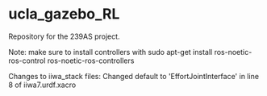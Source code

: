 # ucla_gazebo_RL
Repository for the 239AS project.

Note: make sure to install controllers with sudo apt-get install ros-noetic-ros-control ros-noetic-ros-controllers

Changes to iiwa_stack files: Changed default to 'EffortJointInterface' in line 8 of iiwa7.urdf.xacro
